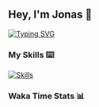 ## Hey, I'm Jonas 👋

[![Typing SVG](https://readme-typing-svg.demolab.com?font=Fira+Code&pause=1000&width=435&lines=Web+Developer;AI%2FML+Enthusiast)](https://git.io/typing-svg)

### My Skills ⌨️
[![Skills](https://skillicons.dev/icons?i=python,js,ts,mongodb,html,css,figma,discord,github,vscode,notion)](https://github.com/wallnussjonas)

### Waka Time Stats 📊
<!--START_SECTION:waka-->
<!--END_SECTION:waka-->

